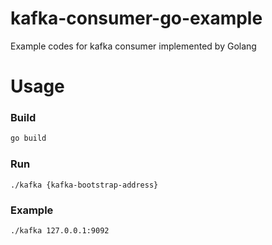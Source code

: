 # kafka-consumer-go-example
Example codes for kafka consumer implemented by Golang

# Usage

### Build
```bash
go build
```

### Run
```
./kafka {kafka-bootstrap-address}
```

### Example
```
./kafka 127.0.0.1:9092
```